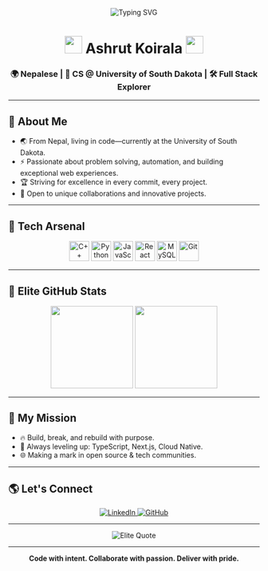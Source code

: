 <!-- Elite GitHub Profile README for Ashrut Koirala -->

<p align="center">
  <img src="https://readme-typing-svg.demolab.com?font=Fira+Code&duration=3500&pause=1000&color=5BCEFA&center=true&vCenter=true&width=435&lines=Hey+there%2C+I'm+Ashrut+Koirala+%F0%9F%91%8B;Code.+Innovate.+Inspire." alt="Typing SVG" />
</p>

<h1 align="center">
  <img src="https://cdn.jsdelivr.net/gh/devicons/devicon/icons/neovim/neovim-original.svg" width="35"/> Ashrut Koirala <img src="https://cdn.jsdelivr.net/gh/devicons/devicon/icons/python/python-original.svg" width="35"/>
</h1>
<h3 align="center">🌍 Nepalese | 🚀 CS @ University of South Dakota | 🛠️ Full Stack Explorer</h3>

---


## 👑 About Me

- 🌏 From Nepal, living in code—currently at the University of South Dakota.
- ⚡ Passionate about problem solving, automation, and building exceptional web experiences.
- 🏆 Striving for excellence in every commit, every project.
- 🤝 Open to unique collaborations and innovative projects.

---

## 🧠 Tech Arsenal

<p align="center">
  <img src="https://cdn.jsdelivr.net/gh/devicons/devicon/icons/cplusplus/cplusplus-original.svg" width="40" title="C++"/>
  <img src="https://cdn.jsdelivr.net/gh/devicons/devicon/icons/python/python-original.svg" width="40" title="Python"/>
  <img src="https://cdn.jsdelivr.net/gh/devicons/devicon/icons/javascript/javascript-original.svg" width="40" title="JavaScript"/>
  <img src="https://cdn.jsdelivr.net/gh/devicons/devicon/icons/react/react-original.svg" width="40" title="React"/>
  <img src="https://cdn.jsdelivr.net/gh/devicons/devicon/icons/mysql/mysql-original.svg" width="40" title="MySQL"/>
  <img src="https://cdn.jsdelivr.net/gh/devicons/devicon/icons/git/git-original.svg" width="40" title="Git"/>

</p>

---

## 🏅 Elite GitHub Stats

<p align="center">
  <img src="https://github-readme-stats.vercel.app/api?username=AKC10&show_icons=true&theme=radical&hide_title=true" height="165"/>
  <img src="https://github-readme-stats.vercel.app/api/top-langs/?username=AKC10&layout=compact&theme=radical" height="165"/>
</p>

---

## 🚀 My Mission

- 🔥 Build, break, and rebuild with purpose.
- 🌱 Always leveling up: TypeScript, Next.js, Cloud Native.
- 🌐 Making a mark in open source & tech communities.

---

## 🌎 Let's Connect

<p align="center">
  <a href="https://www.linkedin.com/in/ashrut-koirala-6613b0345/" target="_blank">
    <img src="https://img.shields.io/badge/LinkedIn-%230077B5.svg?style=for-the-badge&logo=linkedin&logoColor=white" alt="LinkedIn"/>
  </a>

  <a href="https://github.com/AKC10" target="_blank">
    <img src="https://img.shields.io/badge/GitHub-181717?style=for-the-badge&logo=github&logoColor=white" alt="GitHub"/>
  </a>
</p>

---

<p align="center">
  <img src="https://quotes-github-readme.vercel.app/api?type=horizontal&theme=radical&quote=Success%20is%20not%20final%2C%20failure%20is%20not%20fatal%3A%20It%20is%20the%20courage%20to%20continue%20that%20counts.&author=Winston%20Churchill" alt="Elite Quote"/>
</p>

---

<p align="center"><b>Code with intent. Collaborate with passion. Deliver with pride.</b></p>
